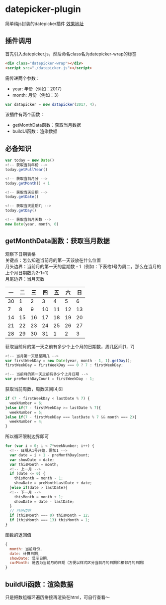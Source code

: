# datepicker-plugin
简单纯js封装的datepicker插件
[效果地址](https://sihai00.github.io/training-demo/datepicker/)

## 插件调用
首先引入datepicker.js，然后命名class名为datepicker-wrap的标签
```html
<div class="datepicker-wrap"></div>
<script src="./datepicker.js"></script>
```
需传递两个参数：
* year: 年份（例如：2017）
* month: 月份（例如：3）

```js
var datapicker = new datapicker(2017, 4);
```

该插件有两个函数：
- getMonthData函数：获取当月数据
- buildUi函数：渲染数据

## 必备知识
```js
var today = new Date()
<!-- 获取当前年份 -->
today.getFullYear()

<!-- 获取当前月分 -->
today.getMonth() + 1

<!-- 获取当天日期 -->
today.getDate()

<!-- 获取当天星期几 -->
today.getDay()

<!-- 获取当前月天数 -->
new Date(year, month, 0)
```

## getMonthData函数：获取当月数据
观察下日期表格\
关键点：怎么知道当前月的第一天该放在什么位置\
月头边界：当前月的第一天的星期数 - 1（例如：下表格1号为周二，那么在当月的上个月日期数为2-1=1）\
月尾边界：当月天数

一 | 二 | 三 | 四 | 五 | 六 | 日
---|---|---|---|---|---|---
30 | 1 | 2 | 3 | 4 | 5 | 6 
 7 | 8 | 9 | 10| 11| 12| 13
 14| 15| 16| 17| 18| 19| 20
 21| 22| 23| 24| 25| 26| 27
 28| 29| 30| 31| 1 | 2 | 3

获取当前月的第一天之前有多少个上个月的日期数，周几区间[1，7]
```js
<!-- 当月第一天是星期几 -->
var firstWeekDay = new Date(year, month - 1, 1).getDay();
firstWeekDay = firstWeekDay === 0 ? 7 : firstWeekDay;

<!-- 当前月的第一天之前有多少个上月日期 -->
var preMonthDayCount = firstWeekDay - 1;
```

获取当前周数，周数区间[4,6]
```js
if (7 - firstWeekDay < lastDate % 7) {
  weekNumber = 6;
}else if(7 - firstWeekDay >= lastDate % 7){
  weekNumber = 5;
}else if(7 - firstWeekDay === lastDate % 7 && month === 2){
  weekNumber = 4;
}
```

所以循环限制边界即可
```js
for (var i = 0; i < 7*weekNumber; i++) {
  <!-- 日期从1号开始，需加1 -->
  var date = i + 1 - preMonthDayCount;
  var showDate = date;
  var thisMonth = month;
  <!-- 上一月 -->
  if (date <= 0) {
    thisMonth = month - 1;
    showDate = preMonthLastDate + date;
  }else if(date > lastDate){
  <!-- 下一月 -->
    thisMonth = month + 1;
    showDate = date - lastDate;
  }
  // 月份边界
  if (thisMonth === 0) thisMonth = 12;
  if (thisMonth === 13) thisMonth = 1;
}
```
函数的返回值

```js
{
  month: 当前月份,
  date: 计算日期,
  showDate: 显示日期,
  curMonth: 是否为当前月的日期（方便以样式区分当前月的日期和相邻月的日期）
}
```

## buildUi函数：渲染数据
只是把数组循环遍历拼接再渲染在html，可自行查看～
